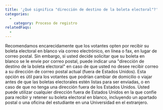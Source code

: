 ```yaml
---
title: '¿Qué significa "dirección de destino de la boleta electoral"?'
categories:
  - 
    category: Proceso de registro
relatedFaqs:
  -
---
```

Recomendamos encarecidamente que los votantes opten por recibir su boleta electoral en blanco vía correo electrónico, en línea o fax, en lugar de correo postal. Sin embargo, si usted decide solicitar que su boleta en blanco se le envíe por correo postal, puede indicar una "dirección de destino de la boleta electoral" en caso de que usted no desee recibir correo a su dirección de correo postal actual (fuera de Estados Unidos). Esta opción es útil para los votantes que podrían cambiar de domicilio o viajar antes de que las boletas electorales estén listas para ser enviadas, o en caso de que no tenga una dirección fuera de los Estados Unidos. Usted puede utilizar cualquier dirección fuera de Estados Unidos en la que confíe para recibir y retener su boleta electoral en blanco, incluyendo un apartado postal o una oficina del estudiante en una Universidad en el extranjero.